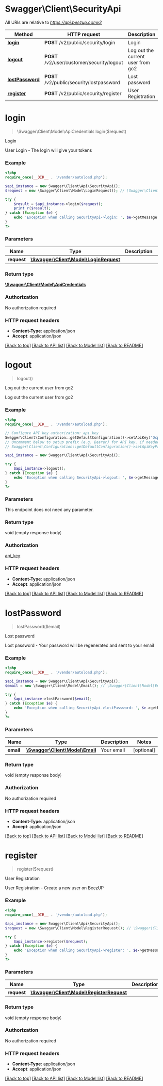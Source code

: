 # Swagger\Client\SecurityApi

All URIs are relative to *https://api.beezup.comv2*

Method | HTTP request | Description
------------- | ------------- | -------------
[**login**](SecurityApi.md#login) | **POST** /v2/public/security/login | Login
[**logout**](SecurityApi.md#logout) | **POST** /v2/user/customer/security/logout | Log out the current user from go2
[**lostPassword**](SecurityApi.md#lostPassword) | **POST** /v2/public/security/lostpassword | Lost password
[**register**](SecurityApi.md#register) | **POST** /v2/public/security/register | User Registration


# **login**
> \Swagger\Client\Model\ApiCredentials login($request)

Login

User Login - The login will give your tokens

### Example
```php
<?php
require_once(__DIR__ . '/vendor/autoload.php');

$api_instance = new Swagger\Client\Api\SecurityApi();
$request = new \Swagger\Client\Model\LoginRequest(); // \Swagger\Client\Model\LoginRequest | 

try {
    $result = $api_instance->login($request);
    print_r($result);
} catch (Exception $e) {
    echo 'Exception when calling SecurityApi->login: ', $e->getMessage(), PHP_EOL;
}
?>
```

### Parameters

Name | Type | Description  | Notes
------------- | ------------- | ------------- | -------------
 **request** | [**\Swagger\Client\Model\LoginRequest**](../Model/\Swagger\Client\Model\LoginRequest.md)|  | [optional]

### Return type

[**\Swagger\Client\Model\ApiCredentials**](../Model/ApiCredentials.md)

### Authorization

No authorization required

### HTTP request headers

 - **Content-Type**: application/json
 - **Accept**: application/json

[[Back to top]](#) [[Back to API list]](../../README.md#documentation-for-api-endpoints) [[Back to Model list]](../../README.md#documentation-for-models) [[Back to README]](../../README.md)

# **logout**
> logout()

Log out the current user from go2

Log out the current user from go2

### Example
```php
<?php
require_once(__DIR__ . '/vendor/autoload.php');

// Configure API key authorization: api_key
Swagger\Client\Configuration::getDefaultConfiguration()->setApiKey('Ocp-Apim-Subscription-Key', 'YOUR_API_KEY');
// Uncomment below to setup prefix (e.g. Bearer) for API key, if needed
// Swagger\Client\Configuration::getDefaultConfiguration()->setApiKeyPrefix('Ocp-Apim-Subscription-Key', 'Bearer');

$api_instance = new Swagger\Client\Api\SecurityApi();

try {
    $api_instance->logout();
} catch (Exception $e) {
    echo 'Exception when calling SecurityApi->logout: ', $e->getMessage(), PHP_EOL;
}
?>
```

### Parameters
This endpoint does not need any parameter.

### Return type

void (empty response body)

### Authorization

[api_key](../../README.md#api_key)

### HTTP request headers

 - **Content-Type**: application/json
 - **Accept**: application/json

[[Back to top]](#) [[Back to API list]](../../README.md#documentation-for-api-endpoints) [[Back to Model list]](../../README.md#documentation-for-models) [[Back to README]](../../README.md)

# **lostPassword**
> lostPassword($email)

Lost password

Lost password - Your password will be regenerated and sent to your email

### Example
```php
<?php
require_once(__DIR__ . '/vendor/autoload.php');

$api_instance = new Swagger\Client\Api\SecurityApi();
$email = new \Swagger\Client\Model\Email(); // \Swagger\Client\Model\Email | Your email

try {
    $api_instance->lostPassword($email);
} catch (Exception $e) {
    echo 'Exception when calling SecurityApi->lostPassword: ', $e->getMessage(), PHP_EOL;
}
?>
```

### Parameters

Name | Type | Description  | Notes
------------- | ------------- | ------------- | -------------
 **email** | [**\Swagger\Client\Model\Email**](../Model/\Swagger\Client\Model\Email.md)| Your email | [optional]

### Return type

void (empty response body)

### Authorization

No authorization required

### HTTP request headers

 - **Content-Type**: application/json
 - **Accept**: application/json

[[Back to top]](#) [[Back to API list]](../../README.md#documentation-for-api-endpoints) [[Back to Model list]](../../README.md#documentation-for-models) [[Back to README]](../../README.md)

# **register**
> register($request)

User Registration

User Registration - Create a new user on BeezUP

### Example
```php
<?php
require_once(__DIR__ . '/vendor/autoload.php');

$api_instance = new Swagger\Client\Api\SecurityApi();
$request = new \Swagger\Client\Model\RegisterRequest(); // \Swagger\Client\Model\RegisterRequest | 

try {
    $api_instance->register($request);
} catch (Exception $e) {
    echo 'Exception when calling SecurityApi->register: ', $e->getMessage(), PHP_EOL;
}
?>
```

### Parameters

Name | Type | Description  | Notes
------------- | ------------- | ------------- | -------------
 **request** | [**\Swagger\Client\Model\RegisterRequest**](../Model/\Swagger\Client\Model\RegisterRequest.md)|  | [optional]

### Return type

void (empty response body)

### Authorization

No authorization required

### HTTP request headers

 - **Content-Type**: application/json
 - **Accept**: application/json

[[Back to top]](#) [[Back to API list]](../../README.md#documentation-for-api-endpoints) [[Back to Model list]](../../README.md#documentation-for-models) [[Back to README]](../../README.md)

